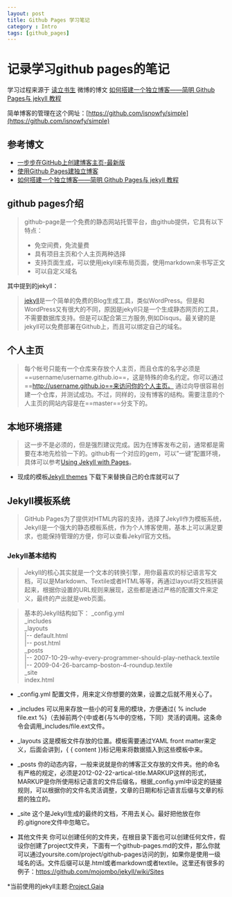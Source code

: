 ```yaml
---
layout: post
title: Github Pages 学习笔记
category : Intro
tags: [github_pages]
---
```


# 记录学习github pages的笔记
学习过程来源于 [读立书生](http://www.cnfeat.com/) 微博的博文 [如何搭建一个独立博客——简明 Github Pages与 jekyll 教程](http://www.cnfeat.com/blog/2014/05/10/how-to-build-a-blog/)  

简单博客的管理在这个网址：[https://github.com/isnowfy/simple](https://github.com/isnowfy/simple)
## 参考博文
* [一步步在GitHub上创建博客主页-最新版](http://www.pchou.info/ssgithubPage/2014-07-04-build-github-blog-page-08.html)
* [使用Github Pages建独立博客](http://beiyuu.com/github-pages)
* [如何搭建一个独立博客——简明 Github Pages与 jekyll 教程](http://www.cnfeat.com/blog/2014/05/10/how-to-build-a-blog/)

## github pages介绍
> github-page是一个免费的静态网站托管平台，由github提供，它具有以下特点：
>* 免空间费，免流量费
>* 具有项目主页和个人主页两种选择
>* 支持页面生成，可以使用jekyll来布局页面，使用markdown来书写正文
>* 可以自定义域名

其中提到的jekyll：
> [jekyll](http://baike.baidu.com/link?url=OlwBCB7vKyxh7m25bZtt4GN2nngQY7RGY1NDLR0C9CGUcS3Vyoj6aSyUF9Cra2M0jiNxDDKRtDzpf60wzW89-q)是一个简单的免费的Blog生成工具，类似WordPress。但是和WordPress又有很大的不同，原因是jekyll只是一个生成静态网页的工具，不需要数据库支持。但是可以配合第三方服务,例如Disqus。最关键的是jekyll可以免费部署在Github上，而且可以绑定自己的域名。

## 个人主页
> 每个帐号只能有一个仓库来存放个人主页，而且仓库的名字必须是==username/username.github.io==，这是特殊的命名约定。你可以通过==http://username.github.io==来访问你的个人主页。
通过向导很容易创建一个仓库，并测试成功。不过，同样的，没有博客的结构。需要注意的个人主页的网站内容是在==master==分支下的。

## 本地环境搭建
> 这一步不是必须的，但是强烈建议完成。因为在博客发布之前，通常都是需要在本地先检验一下的。github有一个对应的gem，可以”一键”配置环境，具体可以参考[Using Jekyll with Pages](https://help.github.com/articles/using-jekyll-as-a-static-site-generator-with-github-pages/)。

* 现成的模板[Jekyll themes](http://jekyllthemes.org/)
下载下来替换自己的仓库就可以了

## Jekyll模板系统
> GitHub Pages为了提供对HTML内容的支持，选择了Jekyll作为模板系统，Jekyll是一个强大的静态模板系统，作为个人博客使用，基本上可以满足要求，也能保持管理的方便，你可以查看Jekyll官方文档。

### Jekyll基本结构
> Jekyll的核心其实就是一个文本的转换引擎，用你最喜欢的标记语言写文档，可以是Markdown、Textile或者HTML等等，再通过layout将文档拼装起来，根据你设置的URL规则来展现，这些都是通过严格的配置文件来定义，最终的产出就是web页面。

> 基本的Jekyll结构如下：
_config.yml  
_includes  
_layouts  
|-- default.html  
|-- post.html  
_posts  
|-- 2007-10-29-why-every-programmer-should-play-nethack.textile  
|-- 2009-04-26-barcamp-boston-4-roundup.textile  
_site  
index.html  

* _config.yml
配置文件，用来定义你想要的效果，设置之后就不用关心了。

* _includes
可以用来存放一些小的可复用的模块，方便通过{ % include file.ext %}（去掉前两个{中或者{与%中的空格，下同）灵活的调用。这条命令会调用_includes/file.ext文件。

* _layouts
这是模板文件存放的位置。模板需要通过YAML front matter来定义，后面会讲到，{ { content }}标记用来将数据插入到这些模板中来。

* _posts
你的动态内容，一般来说就是你的博客正文存放的文件夹。他的命名有严格的规定，必须是2012-02-22-artical-title.MARKUP这样的形式，MARKUP是你所使用标记语言的文件后缀名，根据_config.yml中设定的链接规则，可以根据你的文件名灵活调整，文章的日期和标记语言后缀与文章的标题的独立的。

* _site
这个是Jekyll生成的最终的文档，不用去关心。最好把他放在你的.gitignore文件中忽略它。

* 其他文件夹
你可以创建任何的文件夹，在根目录下面也可以创建任何文件，假设你创建了project文件夹，下面有一个github-pages.md的文件，那么你就可以通过yoursite.com/project/github-pages访问的到，如果你是使用一级域名的话。文件后缀可以是.html或者markdown或者textile。这里还有很多的例子：https://github.com/mojombo/jekyll/wiki/Sites

*当前使用的jekyll主题:[Project Gaia](http://jekyllthemes.org/themes/project-gaia/)
